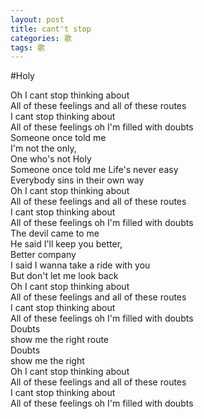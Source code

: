 ```yaml
---
layout: post
title: cant't stop
categories: 歌
tags: 歌
---
```


#Holy 

Oh I cant stop thinking about   
All of these feelings and all of these routes   
I cant stop thinking about    
All of these feelings oh I'm filled with doubts   
Someone once told me    
I'm not the only,   
One who's not Holy    
Someone once told me
Life's never easy   
Everybody sins in their own way   
Oh I cant stop thinking about   
All of these feelings and all of these routes   
I cant stop thinking about    
All of these feelings oh I'm filled with doubts   
The devil came to me    
He said I'll keep you better,     
Better company    
I said I wanna take a ride with you     
But don't let me look back    
Oh I cant stop thinking about     
All of these feelings and all of these routes     
I cant stop thinking about    
All of these feelings oh I'm filled with doubts     
Doubts    
show me the right route     
Doubts        
show me the right     
Oh I cant stop thinking about     
All of these feelings and all of these routes     
I cant stop thinking about    
All of these feelings oh I'm filled with doubts 

